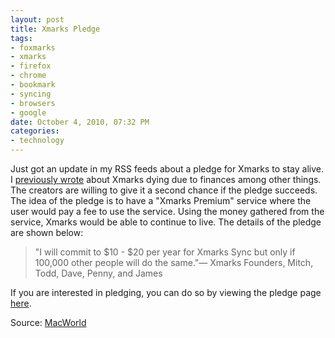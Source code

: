 ```yaml
--- 
layout: post
title: Xmarks Pledge
tags: 
- foxmarks
- xmarks
- firefox
- chrome
- bookmark
- syncing
- browsers
- google
date: October 4, 2010, 07:32 PM
categories: 
- technology
---
```

Just got an update in my RSS feeds about a pledge for Xmarks to stay alive. I [previously wrote](http://www.tanner-smith.com/2010/09/27/xmarks-is-dying/) about Xmarks dying due to finances among other things. The creators are willing to give it a second chance if the pledge succeeds. The idea of the pledge is to have a "Xmarks Premium" service where the user would pay a fee to use the service. Using the money gathered from the service, Xmarks would be able to continue to live. The details of the pledge are shown below:

>"I will commit to $10 - $20 per year for Xmarks Sync but only if 100,000 other people will do the same."— Xmarks Founders, Mitch, Todd, Dave, Penny, and James

If you are interested in pledging, you can do so by viewing the pledge page [here](http://www.pledgebank.com/XmarksPremium).

Source: [MacWorld](http://www.macworld.com/article/154569/2010/10/xmarks_pledge.html?lsrc=rss_main)
